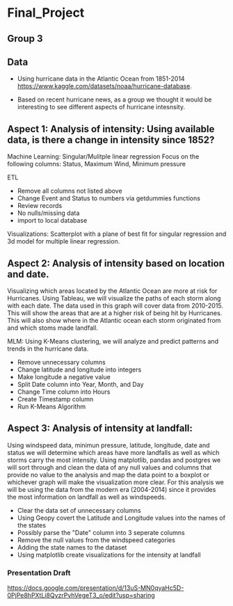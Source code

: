 # Final_Project
## Group 3

## Data
- Using hurricane data in the Atlantic Ocean from 1851-2014 https://www.kaggle.com/datasets/noaa/hurricane-database.

- Based on recent hurricane news, as a group we thought it would be interesting to see different aspects of hurricane intesnsity.

## Aspect 1: Analysis of intensity: Using available data, is there a change in intensity since 1852?
Machine Learning: Singular/Mulitple linear regression
Focus on the following columns: Status, Maximum Wind, Minimum pressure

ETL
- Remove all columns not listed above
- Change Event and Status to numbers via getdummies functions
- Review records
- No nulls/missing data
- import to local database

Visualizations: Scatterplot with a plane of best fit for singular regression and 3d model for multiple linear regression.

## Aspect 2: Analysis of intensity based on location and date.  
Visualizing which areas located by the Atlantic Ocean are more at risk for Hurricanes.  Using Tableau, we will visualize the paths of each storm along with each date.  The data used in this graph will cover data from 2010-2015.  This will show the areas that are at a higher risk of being hit by Hurricanes.  This will also show where in the Atlantic ocean each storm originated from and which stoms made landfall.

MLM:
Using K-Means clustering, we will analyze and predict patterns and trends in the hurricane data. 

- Remove unnecessary columns
- Change latitude and longitude into integers
- Make longitude a negative value
- Split Date column into Year, Month, and Day
- Change Time column into Hours
- Create Timestamp column
- Run K-Means Algorithm 



## Aspect 3: Analysis of intensity at landfall: 
Using windspeed data, minimun pressure, latitude, longitude, date and status we will determine which areas have more landfalls as well as which storms carry the most intensity. Using matplotlib, pandas and postgres we will sort through and clean the data of any null values and columns that provide no value to the analysis and map the data point to a boxplot or whichever graph will make the visualization more clear. For this analysis we will be using the data from the modern era (2004-2014) since it provides the most information on landfall as well as windspeeds.

- Clear the data set of unnecessary columns
- Using Geopy covert the Latitude and Longitude values into the names of the states
- Possibly parse the "Date" column into 3 seperate columns 
- Remove the null values from the windspeed categories
- Adding the state names to the dataset
- Using matplotlib create visualizations for the intensity at landfall

### Presentation Draft
https://docs.google.com/presentation/d/13uS-MN0qyaHc5D-0PjPe8hPXtLi8QyzrPvhVegeT3_o/edit?usp=sharing
